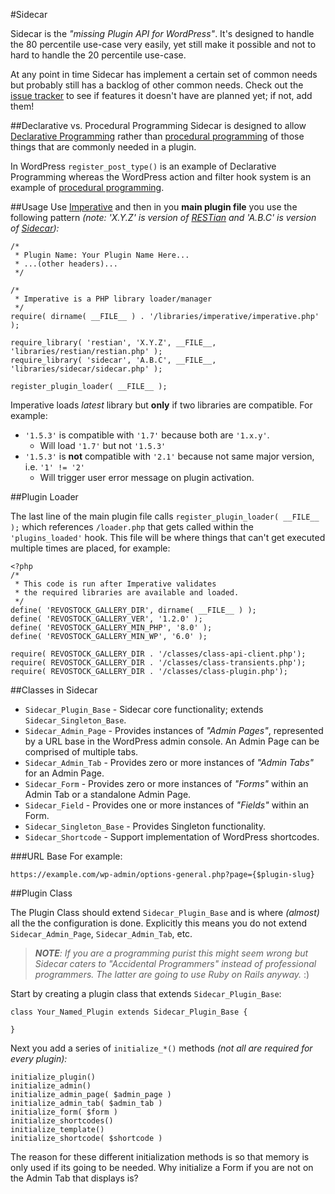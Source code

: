 #Sidecar

Sidecar is the _"missing Plugin API for WordPress"_.  It's designed to handle the 80 percentile use-case very easily, yet still make it possible and not to hard to handle the 20 percentile use-case.

At any point in time Sidecar has implement a certain set of common needs but probably still has a backlog of other common needs.  Check out the [issue tracker](https://github.com/newclarity/sidecar/issues) to see if features it doesn't have are planned yet; if not, add them!

##Declarative vs. Procedural Programming
Sidecar is designed to allow [Declarative Programming](https://en.wikipedia.org/wiki/Declarative_programming) rather than [procedural programming](https://en.wikipedia.org/wiki/Procedural_programming) of those things that are commonly needed in a plugin.

In WordPress `register_post_type()` is an example of Declarative Programming whereas the WordPress action and filter hook system is an example of [procedural programming](https://en.wikipedia.org/wiki/Procedural_programming).

##Usage
Use [Imperative](https://github.com/newclarity/imperative) and then in you **main plugin file** you use the following pattern _(note: 'X.Y.Z' is version of [_RESTian_](https://github.com/newclarity/restian) and 'A.B.C' is version of [_Sidecar_](https://github.com/newclarity/sidecar)):_

	/*
	 * Plugin Name: Your Plugin Name Here...
	 * ...(other headers)...
	 */
	
	/* 
	 * Imperative is a PHP library loader/manager
	 */
	require( dirname( __FILE__ ) . '/libraries/imperative/imperative.php' );
	
	require_library( 'restian', 'X.Y.Z', __FILE__, 'libraries/restian/restian.php' );
	require_library( 'sidecar', 'A.B.C', __FILE__, 'libraries/sidecar/sidecar.php' );
	
	register_plugin_loader( __FILE__ );

Imperative loads _latest_ library but **only** if two libraries are compatible. For example:

- `'1.5.3'` is compatible with `'1.7'` because both are `'1.x.y'`.
	- Will load `'1.7'` but not `'1.5.3'`
- `'1.5.3'` is **not** compatible with `'2.1'` because not same major version, i.e. `'1' != '2'`
	- Will trigger user error message on plugin activation.


##Plugin Loader

The last line of the main plugin file calls `register_plugin_loader( __FILE__ );` which references `/loader.php` that gets called within the `'plugins_loaded'` hook. This file will be where things that can't get executed multiple times are placed, for example:

	<?php
	/*
	 * This code is run after Imperative validates 
	 * the required libraries are available and loaded.
	 */
	define( 'REVOSTOCK_GALLERY_DIR', dirname( __FILE__ ) );
	define( 'REVOSTOCK_GALLERY_VER', '1.2.0' );
	define( 'REVOSTOCK_GALLERY_MIN_PHP', '8.0' );
	define( 'REVOSTOCK_GALLERY_MIN_WP', '6.0' );
	
	require( REVOSTOCK_GALLERY_DIR . '/classes/class-api-client.php');
	require( REVOSTOCK_GALLERY_DIR . '/classes/class-transients.php');
	require( REVOSTOCK_GALLERY_DIR . '/classes/class-plugin.php');
	

##Classes in Sidecar

- `Sidecar_Plugin_Base` - Sidecar core functionality; extends `Sidecar_Singleton_Base`.
- `Sidecar_Admin_Page` - Provides instances of _"Admin Pages"_, represented by a URL base in the WordPress admin console. An Admin Page can be comprised of multiple tabs.
- `Sidecar_Admin_Tab` - Provides zero or more instances of _"Admin Tabs"_ for an Admin Page.
- `Sidecar_Form` - Provides zero or more instances of _"Forms"_ within an Admin Tab or a standalone Admin Page.
- `Sidecar_Field` - Provides one or more instances of _"Fields"_ within an Form. 
- `Sidecar_Singleton_Base` - Provides Singleton functionality.
- `Sidecar_Shortcode` - Support implementation of WordPress shortcodes.

###URL Base
For example:

	https://example.com/wp-admin/options-general.php?page={$plugin-slug}




##Plugin Class

The Plugin Class should extend `Sidecar_Plugin_Base` and is where _(almost)_ all the the configuration is done. Explicitly this means you do not extend `Sidecar_Admin_Page`, `Sidecar_Admin_Tab`, etc.

> _**NOTE**: If you are a programming purist this might seem wrong but Sidecar caters to "Accidental Programmers" instead of professional programmers. The latter are going to use Ruby on Rails anyway._ :) 

Start by creating a plugin class that extends `Sidecar_Plugin_Base`:

    class Your_Named_Plugin extends Sidecar_Plugin_Base {
    
    }

Next you add a series of `initialize_*()` methods _(not all are required for every plugin):_

    initialize_plugin()
    initialize_admin()
    initialize_admin_page( $admin_page )
    initialize_admin_tab( $admin_tab )
	initialize_form( $form )
	initialize_shortcodes()
	initialize_template()
	initialize_shortcode( $shortcode )
	
The reason for these different initialization methods is so that memory is only used if its going to be needed.  Why initialize a Form if you are not on the Admin Tab that displays is?
